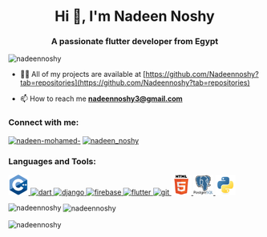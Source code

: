 <h1 align="center">Hi 👋, I'm Nadeen Noshy</h1>
<h3 align="center">A passionate flutter developer from Egypt</h3>

<p align="left"> <img src="https://komarev.com/ghpvc/?username=nadeennoshy&label=Profile%20views&color=0e75b6&style=flat" alt="nadeennoshy" /> </p>

- 👨‍💻 All of my projects are available at [https://github.com/Nadeennoshy?tab=repositories](https://github.com/Nadeennoshy?tab=repositories)

- 📫 How to reach me **nadeennoshy3@gmail.com**

<h3 align="left">Connect with me:</h3>
<p align="left">
<a href="https://linkedin.com/in/nadeen-mohamed-" target="blank"><img align="center" src="https://raw.githubusercontent.com/rahuldkjain/github-profile-readme-generator/master/src/images/icons/Social/linked-in-alt.svg" alt="nadeen-mohamed-" height="30" width="40" /></a>
<a href="https://codeforces.com/profile/nadeen_noshy" target="blank"><img align="center" src="https://raw.githubusercontent.com/rahuldkjain/github-profile-readme-generator/master/src/images/icons/Social/codeforces.svg" alt="nadeen_noshy" height="30" width="40" /></a>
</p>

<h3 align="left">Languages and Tools:</h3>
<p align="left"> <a href="https://www.w3schools.com/cpp/" target="_blank" rel="noreferrer"> <img src="https://raw.githubusercontent.com/devicons/devicon/master/icons/cplusplus/cplusplus-original.svg" alt="cplusplus" width="40" height="40"/> </a> <a href="https://dart.dev" target="_blank" rel="noreferrer"> <img src="https://www.vectorlogo.zone/logos/dartlang/dartlang-icon.svg" alt="dart" width="40" height="40"/> </a> <a href="https://www.djangoproject.com/" target="_blank" rel="noreferrer"> <img src="https://cdn.worldvectorlogo.com/logos/django.svg" alt="django" width="40" height="40"/> </a> <a href="https://firebase.google.com/" target="_blank" rel="noreferrer"> <img src="https://www.vectorlogo.zone/logos/firebase/firebase-icon.svg" alt="firebase" width="40" height="40"/> </a> <a href="https://flutter.dev" target="_blank" rel="noreferrer"> <img src="https://www.vectorlogo.zone/logos/flutterio/flutterio-icon.svg" alt="flutter" width="40" height="40"/> </a> <a href="https://git-scm.com/" target="_blank" rel="noreferrer"> <img src="https://www.vectorlogo.zone/logos/git-scm/git-scm-icon.svg" alt="git" width="40" height="40"/> </a> <a href="https://www.w3.org/html/" target="_blank" rel="noreferrer"> <img src="https://raw.githubusercontent.com/devicons/devicon/master/icons/html5/html5-original-wordmark.svg" alt="html5" width="40" height="40"/> </a> <a href="https://www.postgresql.org" target="_blank" rel="noreferrer"> <img src="https://raw.githubusercontent.com/devicons/devicon/master/icons/postgresql/postgresql-original-wordmark.svg" alt="postgresql" width="40" height="40"/> </a> <a href="https://www.python.org" target="_blank" rel="noreferrer"> <img src="https://raw.githubusercontent.com/devicons/devicon/master/icons/python/python-original.svg" alt="python" width="40" height="40"/> </a> </p>

<p><img align="left" src="https://github-readme-stats.vercel.app/api/top-langs?username=nadeennoshy&show_icons=true&locale=en&layout=compact" alt="nadeennoshy" /></p>

<p>&nbsp;<img align="center" src="https://github-readme-stats.vercel.app/api?username=nadeennoshy&show_icons=true&locale=en" alt="nadeennoshy" /></p>

<p><img align="center" src="https://github-readme-streak-stats.herokuapp.com/?user=nadeennoshy&" alt="nadeennoshy" /></p>
